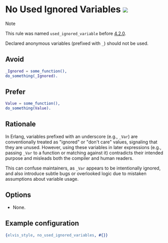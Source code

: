 # No Used Ignored Variables ![](https://img.shields.io/badge/BEAM-yes-orange)

> [!NOTE]
> This rule was named `used_ignored_variable` before [4.2.0](https://github.com/inaka/elvis_core/releases/tag/4.2.0).

Declared anonymous variables (prefixed with `_`) should not be used.

## Avoid

```erlang
_Ignored = some_function(),
do_something(_Ignored).
```

## Prefer

```erlang
Value = some_function(),
do_something(Value).
```

## Rationale

In Erlang, variables prefixed with an underscore (e.g., `_Var`) are conventionally treated as
"ignored" or "don't care" values, signaling that they are unused. However, using these variables in
later expressions (e.g., passing `_Var` to a function or matching against it) contradicts their
intended purpose and misleads both the compiler and human readers.

This can confuse maintainers, as `_Var` appears to be intentionally ignored, and also introduce
subtle bugs or overlooked logic due to mistaken assumptions about variable usage.

## Options

- None.

## Example configuration

```erlang
{elvis_style, no_used_ignored_variables, #{}}
```
